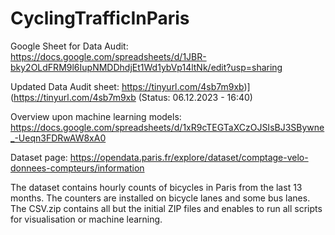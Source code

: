 # CyclingTrafficInParis
Google Sheet for Data Audit: https://docs.google.com/spreadsheets/d/1JBR-bky2OLdFRM9l6IupNMDDhdjEt1Wd1ybVp14ltNk/edit?usp=sharing

Updated Data Audit sheet: https://tinyurl.com/4sb7m9xb)](https://tinyurl.com/4sb7m9xb (Status: 06.12.2023 - 16:40)

Overview upon machine learning models: https://docs.google.com/spreadsheets/d/1xR9cTEGTaXCzOJSIsBJ3SBywne_-Ueqn3FDRwAW8xA0

Dataset page: https://opendata.paris.fr/explore/dataset/comptage-velo-donnees-compteurs/information

The dataset contains hourly counts of bicycles in Paris from the last 13 months. The counters are installed on bicycle lanes and some bus lanes.
The CSV.zip contains all but the initial ZIP files and enables to run all scripts for visualisation or machine learning.
